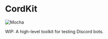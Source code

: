 # CordKit

![Mocha](https://github.com/fjah/CordKit/workflows/Mocha/badge.svg)

WIP: A high-level toolkit for testing Discord bots.
